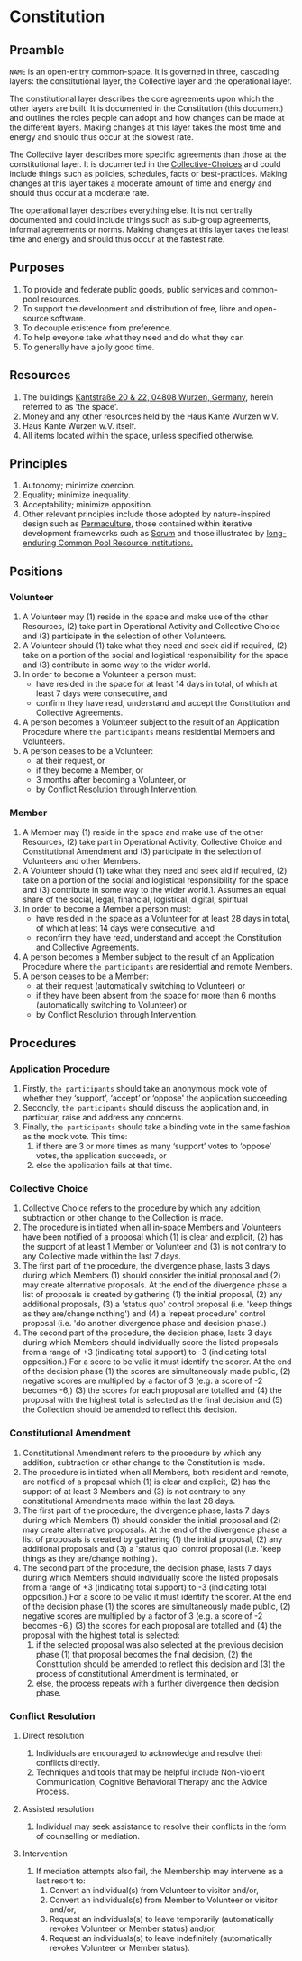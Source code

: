 # Constitution

## Preamble <!-- LAST -->
`NAME` is an open-entry common-space. It is governed in three, cascading layers: the constitutional layer, the Collective layer and the operational layer. 

The constitutional layer describes the core agreements upon which the other layers are built. It is documented in the Constitution (this document) and outlines the roles people can adopt and how changes can be made at the different layers. Making changes at this layer takes the most time and energy and should thus occur at the slowest rate. 

The Collective layer describes more specific agreements than those at the constitutional layer. It is documented in the [Collective-Choices](url.here) and could include things such as policies, schedules, facts or best-practices. Making changes at this layer takes a moderate amount of time and energy and should thus occur at a moderate rate.

The operational layer describes everything else. It is not centrally documented and could include things such as sub-group agreements, informal agreements or norms. Making changes at this layer takes the least time and energy and should thus occur at the fastest rate.

## Purposes <!-- LAST -->
1. To provide and federate public goods, public services and common-pool resources.
1. To support the development and distribution of free, libre and open-source software.
1. To decouple existence from preference.
1. To help eveyone take what they need and do what they can
1. To generally have a jolly good time.

## Resources
1. The buildings [Kantstraße 20 & 22, 04808 Wurzen, Germany](https://www.openstreetmap.org/?mlat=51.36705&mlon=12.74081#map=19/51.36705/12.74081), herein referred to as 'the space'. <!-- The space is legally held by [Haus Kante Wurzen w.V.](https://yunity.atlassian.net/wiki/pages/viewpage.action?pageId=89144524) (wirtschaftlicher Verein) which is registered with Landesdirektion Sachsen. -->
1. Money and any other resources held by the Haus Kante Wurzen w.V.
1. Haus Kante Wurzen w.V. itself.
1. All items located within the space, unless specified otherwise.

## Principles
1. Autonomy; minimize coercion.
1. Equality; minimize inequality.
1. Acceptability; minimize opposition.
1. Other relevant principles include those adopted by nature-inspired design such as [Permaculture](http://www.holmgren.com.au/downloads/Essence_of_Pc_EN.pdf), those contained within iterative development frameworks such as [Scrum](http://www.scrumguides.org/scrum-guide.html) and those illustrated by [long-enduring Common Pool Resource institutions.](https://github.com/DougInAMug/projects/blob/master/xOstromPrinciples.md) 
	
## Positions
### Volunteer
1. A Volunteer may (1) reside in the space and make use of the other Resources, (2) take part in Operational Activity and Collective Choice and (3) participate in the selection of other Volunteers.
1. A Volunteer should (1) take what they need and seek aid if required, (2) take on a portion of the social and logistical responsibility for the space and (3) contribute in some way to the wider world.
1. In order to become a Volunteer a person must:
	* have resided in the space for at least 14 days in total, of which at least 7 days were consecutive, and
	* confirm they have read, understand and accept the Constitution and Collective Agreements.
1. A person becomes a Volunteer subject to the result of an Application Procedure where `the participants` means residential Members and Volunteers.
1. A person ceases to be a Volunteer:
	* at their request, or
	* if they become a Member, or
	* 3 months after becoming a Volunteer, or
	* by Conflict Resolution through Intervention.

### Member
1. A Member may (1) reside in the space and make use of the other Resources, (2) take part in Operational Activity, Collective Choice and Constitutional Amendment and (3) participate in the selection of Volunteers and other Members.
1. A Volunteer should (1) take what they need and seek aid if required, (2) take on a portion of the social and logistical responsibility for the space and (3) contribute in some way to the wider world.1. Assumes an equal share of the social, legal, financial, logistical, digital, spiritual
1. In order to become a Member a person must:
	* have resided in the space as a Volunteer for at least 28 days in total, of which at least 14 days were consecutive, and
	* reconfirm they have read, understand and accept the Constitution and Collective Agreements.
1. A person becomes a Member subject to the result of an Application Procedure where `the participants` are residential and remote Members.
1. A person ceases to be a Member:
	* at their request (automatically switching to Volunteer) or
	* if they have been absent from the space for more than 6 months (automatically switching to Volunteer) or
	* by Conflict Resolution through Intervention.

## Procedures
### Application Procedure
1. Firstly, `the participants` should take an anonymous mock vote of whether they ‘support’, ‘accept’ or ‘oppose' the application succeeding.
1. Secondly, `the participants` should discuss the application and, in particular, raise and address any concerns.
1. Finally, `the participants` should take a binding vote in the same fashion as the mock vote. This time:
	1. if there are 3 or more times as many ‘support’ votes to ‘oppose’ votes, the application succeeds, or
	1. else the application fails at that time.

### Collective Choice
1. Collective Choice refers to the procedure by which any addition, subtraction or other change to the Collection is made.
1. The procedure is initiated when all in-space Members and Volunteers have been notified of a proposal which (1) is clear and explicit, (2) has the support of at least 1 Member or Volunteer and (3) is not contrary to any Collective made within the last 7 days.
1. The first part of the procedure, the divergence phase, lasts 3 days during which Members (1) should consider the initial proposal and (2) may create alternative proposals. At the end of the divergence phase a list of proposals is created by gathering (1) the initial proposal, (2) any additional proposals, (3) a 'status quo' control proposal (i.e. 'keep things as they are/change nothing') and (4) a 'repeat procedure' control proposal (i.e. 'do another divergence phase and decision phase'.)
1. The second part of the procedure, the decision phase, lasts 3 days during which Members should individually score the listed proposals from a range of +3 (indicating total support) to -3 (indicating total opposition.) For a score to be valid it must identify the scorer. At the end of the decision phase (1) the scores are simultaneously made public, (2) negative scores are multiplied by a factor of 3 (e.g. a score of -2 becomes -6,) (3) the scores for each proposal are totalled and (4) the proposal with the highest total is selected as the final decision and (5) the Collection should be amended to reflect this decision.

### Constitutional Amendment
1. Constitutional Amendment refers to the procedure by which any addition, subtraction or other change to the Constitution is made.
1. The procedure is initiated when all Members, both resident and remote, are notified of a proposal which (1) is clear and explicit, (2) has the support of at least 3 Members and (3) is not contrary to any constitutional Amendments made within the last 28 days.
1. The first part of the procedure, the divergence phase, lasts 7 days during which Members (1) should consider the initial proposal and (2) may create alternative proposals. At the end of the divergence phase a list of proposals is created by gathering (1) the initial proposal, (2) any additional proposals and (3) a 'status quo' control proposal (i.e. 'keep things as they are/change nothing').
1. The second part of the procedure, the decision phase, lasts 7 days during which Members should individually score the listed proposals from a range of +3 (indicating total support) to -3 (indicating total opposition.) For a score to be valid it must identify the scorer. At the end of the decision phase (1) the scores are simultaneously made public, (2) negative scores are multiplied by a factor of 3 (e.g. a score of -2 becomes -6,) (3) the scores for each proposal are totalled and (4) the proposal with the highest total is selected:
	1. if the selected proposal was also selected at the previous decision phase (1) that proposal becomes the final decision, (2) the Constitution should be amended to reflect this decision and (3) the process of constitutional Amendment is terminated, or 
	1. else, the process repeats with a further divergence then decision phase.

### Conflict Resolution
1. Direct resolution
	1. Individuals are encouraged to acknowledge and resolve their conflicts directly.
	1. Techniques and tools that may be helpful include Non-violent Communication, Cognitive Behavioral Therapy and the Advice Process.

1. Assisted resolution
	1. Individual may seek assistance to resolve their conflicts in the form of counselling or mediation. 

1. Intervention
	1. If mediation attempts also fail, the Membership may intervene as a last resort to:
		1. Convert an individual(s) from Volunteer to visitor and/or,
		1. Convert an individuals(s) from Member to Volunteer or visitor and/or,
		1. Request an individuals(s) to leave temporarily (automatically revokes Volunteer or Member status) and/or,
		1. Request an individuals(s) to leave indefinitely (automatically revokes Volunteer or Member status).

